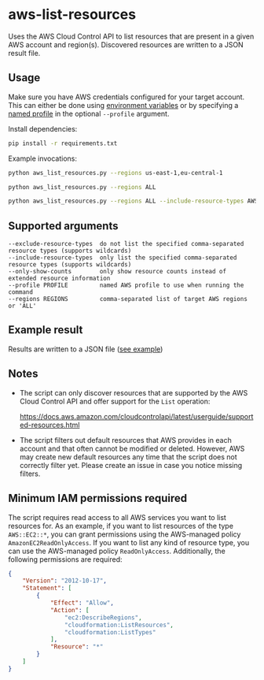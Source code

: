 # aws-list-resources

Uses the AWS Cloud Control API to list resources that are present in a given AWS account and region(s). Discovered resources are written to a JSON result file. 


## Usage

Make sure you have AWS credentials configured for your target account. This can either be done using [environment variables](https://docs.aws.amazon.com/cli/latest/userguide/cli-configure-envvars.html) or by specifying a [named profile](https://docs.aws.amazon.com/cli/latest/userguide/cli-configure-files.html) in the optional `--profile` argument.

Install dependencies:

```bash
pip install -r requirements.txt
```

Example invocations:

```bash
python aws_list_resources.py --regions us-east-1,eu-central-1

python aws_list_resources.py --regions ALL

python aws_list_resources.py --regions ALL --include-resource-types AWS::EC2::*,AWS::DynamoDB::*
```


## Supported arguments

```
--exclude-resource-types  do not list the specified comma-separated resource types (supports wildcards)
--include-resource-types  only list the specified comma-separated resource types (supports wildcards)
--only-show-counts        only show resource counts instead of extended resource information
--profile PROFILE         named AWS profile to use when running the command
--regions REGIONS         comma-separated list of target AWS regions or 'ALL'
```


## Example result

Results are written to a JSON file ([see example](exampleResultJson/example_results.json))


## Notes

* The script can only discover resources that are supported by the AWS Cloud Control API and offer support for the `List` operation:

  https://docs.aws.amazon.com/cloudcontrolapi/latest/userguide/supported-resources.html

* The script filters out default resources that AWS provides in each account and that often cannot be modified or deleted. However, AWS may create new default resources any time that the script does not correctly filter yet. Please create an issue in case you notice missing filters.


## Minimum IAM permissions required

The script requires read access to all AWS services you want to list resources for. As an example, if you want to list resources of the type `AWS::EC2::*`, you can grant permissions using the AWS-managed policy `AmazonEC2ReadOnlyAccess`. If you want to list any kind of resource type, you can use the AWS-managed policy `ReadOnlyAccess`. Additionally, the following permissions are required:

```json
{
    "Version": "2012-10-17",
    "Statement": [
        {
            "Effect": "Allow",
            "Action": [
                "ec2:DescribeRegions",
                "cloudformation:ListResources",
                "cloudformation:ListTypes"
            ],
            "Resource": "*"
        }
    ]
}
```

